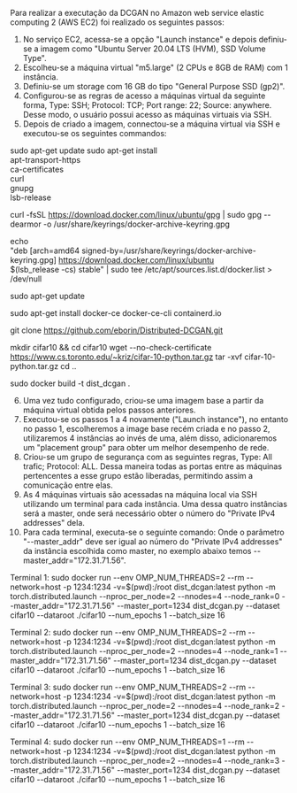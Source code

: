 Para realizar a executação da DCGAN no Amazon web service elastic computing 2 (AWS EC2) foi realizado os seguintes passos:

1) No serviço EC2, acessa-se a opção "Launch instance" e depois definiu-se a imagem como "Ubuntu Server 20.04 LTS (HVM), SSD Volume Type".
2) Escolheu-se a máquina virtual "m5.large" (2 CPUs e 8GB de RAM) com 1 instância.
3) Definiu-se um storage com 16 GB do tipo "General Purpose SSD (gp2)".
4) Configurou-se as regras de acesso a máquinas virtual da seguinte forma, Type: SSH; Protocol: TCP; Port range: 22; Source: anywhere. Desse modo, o usuário possui acesso as máquinas virtuais via SSH.
5) Depois de criado a imagem, connectou-se a máquina virtual via SSH e executou-se os seguintes commandos:
  
sudo apt-get update
sudo apt-get install \
    apt-transport-https \
    ca-certificates \
    curl \
    gnupg \
    lsb-release

curl -fsSL https://download.docker.com/linux/ubuntu/gpg | sudo gpg --dearmor -o /usr/share/keyrings/docker-archive-keyring.gpg

echo \
  "deb [arch=amd64 signed-by=/usr/share/keyrings/docker-archive-keyring.gpg] https://download.docker.com/linux/ubuntu \
  $(lsb_release -cs) stable" | sudo tee /etc/apt/sources.list.d/docker.list > /dev/null

sudo apt-get update

sudo apt-get install docker-ce docker-ce-cli containerd.io

git clone https://github.com/eborin/Distributed-DCGAN.git

mkdir cifar10 && cd cifar10
wget --no-check-certificate https://www.cs.toronto.edu/~kriz/cifar-10-python.tar.gz
tar -xvf cifar-10-python.tar.gz
cd ..

sudo docker build -t dist_dcgan .
  
6) Uma vez tudo configurado, criou-se uma imagem base a partir da máquina virtual obtida pelos passos anteriores.
7) Executou-se os passos 1 a 4 novamente ("Launch instance"), no entanto no passo 1, escolheremos a image base recém criada e no passo 2, utilizaremos 4 instâncias ao invés de uma, além disso, adicionaremos um "placement group" para obter um melhor desempenho de rede.
8) Criou-se um grupo de segurança com as seguintes regras, Type: All trafic; Protocol: ALL. Dessa maneira todas as portas entre as máquinas pertencentes a esse grupo estão liberadas, permitindo assim a comunicação entre elas.
9) As 4 máquinas virtuais são acessadas na máquina local via SSH utilizando um terminal para cada instância. Uma dessa quatro instâncias será a master, onde será necessário obter o número do "Private IPv4 addresses" dela.
10) Para cada terminal, executa-se o seguinte comando:
  Onde o parâmetro "--master_addr" deve ser igual ao número do "Private IPv4 addresses" da instância escolhida como master, no exemplo abaixo temos --master_addr="172.31.71.56".
  
  Terminal 1:
  sudo docker run --env OMP_NUM_THREADS=2 --rm --network=host -p 1234:1234  -v=$(pwd):/root dist_dcgan:latest python -m torch.distributed.launch --nproc_per_node=2 --nnodes=4 --node_rank=0 --master_addr="172.31.71.56" --master_port=1234 dist_dcgan.py --dataset cifar10 --dataroot ./cifar10   --num_epochs 1 --batch_size 16
  
  Terminal 2:
  sudo docker run --env OMP_NUM_THREADS=2 --rm --network=host -p 1234:1234  -v=$(pwd):/root dist_dcgan:latest python -m torch.distributed.launch --nproc_per_node=2 --nnodes=4 --node_rank=1 --master_addr="172.31.71.56" --master_port=1234 dist_dcgan.py --dataset cifar10 --dataroot ./cifar10  --num_epochs 1 --batch_size 16
  
  Terminal 3:
  sudo docker run --env OMP_NUM_THREADS=2 --rm --network=host -p 1234:1234  -v=$(pwd):/root dist_dcgan:latest python -m torch.distributed.launch --nproc_per_node=2 --nnodes=4 --node_rank=2 --master_addr="172.31.71.56" --master_port=1234 dist_dcgan.py --dataset cifar10 --dataroot ./cifar10  --num_epochs 1 --batch_size 16
  
  Terminal 4:
  sudo docker run --env OMP_NUM_THREADS=1 --rm --network=host -p 1234:1234  -v=$(pwd):/root dist_dcgan:latest python -m torch.distributed.launch --nproc_per_node=2 --nnodes=4 --node_rank=3 --master_addr="172.31.71.56" --master_port=1234 dist_dcgan.py --dataset cifar10 --dataroot ./cifar10  --num_epochs 1 --batch_size 16
